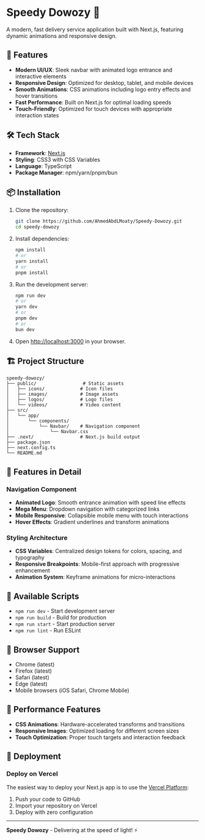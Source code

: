 # Speedy Dowozy 🚚

A modern, fast delivery service application built with Next.js, featuring dynamic animations and responsive design.

## 🚀 Features

-   **Modern UI/UX**: Sleek navbar with animated logo entrance and interactive elements
-   **Responsive Design**: Optimized for desktop, tablet, and mobile devices
-   **Smooth Animations**: CSS animations including logo entry effects and hover transitions
-   **Fast Performance**: Built on Next.js for optimal loading speeds
-   **Touch-Friendly**: Optimized for touch devices with appropriate interaction states

## 🛠️ Tech Stack

-   **Framework**: [Next.js](https://nextjs.org)
-   **Styling**: CSS3 with CSS Variables
-   **Language**: TypeScript
-   **Package Manager**: npm/yarn/pnpm/bun

## 📦 Installation

1. Clone the repository:

    ```bash
    git clone https://github.com/AhmedAbdLMoaty/Speedy-Dowozy.git
    cd speedy-dowozy
    ```

2. Install dependencies:

    ```bash
    npm install
    # or
    yarn install
    # or
    pnpm install
    ```

3. Run the development server:

    ```bash
    npm run dev
    # or
    yarn dev
    # or
    pnpm dev
    # or
    bun dev
    ```

4. Open [http://localhost:3000](http://localhost:3000) in your browser.

## 🏗️ Project Structure

```
speedy-dowozy/
├── public/                 # Static assets
│   ├── icons/             # Icon files
│   ├── images/            # Image assets
│   ├── logos/             # Logo files
│   └── videos/            # Video content
├── src/
│   └── app/
│       └── components/
│           └── Navbar/    # Navigation component
│               └── Navbar.css
├── .next/                 # Next.js build output
├── package.json
├── next.config.ts
└── README.md
```

## 🎨 Features in Detail

### Navigation Component

-   **Animated Logo**: Smooth entrance animation with speed line effects
-   **Mega Menu**: Dropdown navigation with categorized links
-   **Mobile Responsive**: Collapsible mobile menu with touch interactions
-   **Hover Effects**: Gradient underlines and transform animations

### Styling Architecture

-   **CSS Variables**: Centralized design tokens for colors, spacing, and typography
-   **Responsive Breakpoints**: Mobile-first approach with progressive enhancement
-   **Animation System**: Keyframe animations for micro-interactions

## 🔧 Available Scripts

-   `npm run dev` - Start development server
-   `npm run build` - Build for production
-   `npm run start` - Start production server
-   `npm run lint` - Run ESLint

## 📱 Browser Support

-   Chrome (latest)
-   Firefox (latest)
-   Safari (latest)
-   Edge (latest)
-   Mobile browsers (iOS Safari, Chrome Mobile)

## 🎯 Performance Features

-   **CSS Animations**: Hardware-accelerated transforms and transitions
-   **Responsive Images**: Optimized loading for different screen sizes
-   **Touch Optimization**: Proper touch targets and interaction feedback

## 🚀 Deployment

### Deploy on Vercel

The easiest way to deploy your Next.js app is to use the [Vercel Platform](https://vercel.com/new?utm_medium=default-template&filter=next.js&utm_source=create-next-app&utm_campaign=create-next-app-readme):

1. Push your code to GitHub
2. Import your repository on Vercel
3. Deploy with zero configuration

---

**Speedy Dowozy** - Delivering at the speed of light! ⚡

